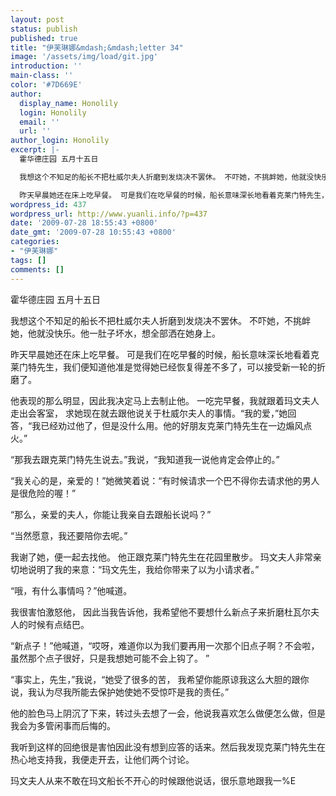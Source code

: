 ```yaml
---
layout: post
status: publish
published: true
title: "伊芙琳娜&mdash;&mdash;letter 34"
image: '/assets/img/load/git.jpg'
introduction: ''
main-class: ''
color: '#7D669E'
author:
  display_name: Honolily
  login: Honolily
  email: ''
  url: ''
author_login: Honolily
excerpt: |-
  霍华德庄园 五月十五日

  我想这个不知足的船长不把杜威尔夫人折磨到发烧决不罢休。 不吓她，不挑衅她，他就没快乐。他一肚子坏水，想全部洒在她身上。

  昨天早晨她还在床上吃早餐。 可是我们在吃早餐的时候，船长意味深长地看着克莱门特先生，我们便知道他准是觉得她已经恢复得差不多了，可以接受新一轮的折磨了。
wordpress_id: 437
wordpress_url: http://www.yuanli.info/?p=437
date: '2009-07-28 18:55:43 +0800'
date_gmt: '2009-07-28 10:55:43 +0800'
categories:
- "伊芙琳娜"
tags: []
comments: []
---
```

<p>霍华德庄园 五月十五日</p>
<p>我想这个不知足的船长不把杜威尔夫人折磨到发烧决不罢休。 不吓她，不挑衅她，他就没快乐。他一肚子坏水，想全部洒在她身上。</p>
<p>昨天早晨她还在床上吃早餐。 可是我们在吃早餐的时候，船长意味深长地看着克莱门特先生，我们便知道他准是觉得她已经恢复得差不多了，可以接受新一轮的折磨了。<a id="more"></a><a id="more-437"></a></p>
<p>他表现的那么明显，因此我决定马上去制止他。 一吃完早餐，我就跟着玛文夫人走出会客室， 求她现在就去跟他说关于杜威尔夫人的事情。&ldquo;我的爱，&rdquo;她回答，&ldquo;我已经劝过他了，但是没什么用。他的好朋友克莱门特先生在一边煽风点火。&rdquo;</p>
<p>&ldquo;那我去跟克莱门特先生说去。&rdquo;我说，&ldquo;我知道我一说他肯定会停止的。&rdquo;</p>
<p>&ldquo;我关心的是，亲爱的！&rdquo;她微笑着说：&ldquo;有时候请求一个巴不得你去请求他的男人是很危险的喔！&rdquo;</p>
<p>&ldquo;那么，亲爱的夫人，你能让我亲自去跟船长说吗？&rdquo;</p>
<p>&ldquo;当然愿意，我还要陪你去呢。&rdquo;</p>
<p>我谢了她，便一起去找他。 他正跟克莱门特先生在花园里散步。 玛文夫人非常亲切地说明了我的来意：&ldquo;玛文先生，我给你带来了以为小请求者。&rdquo;</p>
<p>&ldquo;哦，有什么事情吗？&rdquo;他喊道。</p>
<p>我很害怕激怒他， 因此当我告诉他，我希望他不要想什么新点子来折磨杜瓦尔夫人的时候有点结巴。</p>
<p>&ldquo;新点子！&rdquo;他喊道，&ldquo;哎呀，难道你以为我们要再用一次那个旧点子啊？不会啦，虽然那个点子很好，只是我想她可能不会上钩了。 &rdquo;</p>
<p>&ldquo;事实上，先生，&rdquo;我说，&ldquo;她受了很多的苦， 我希望你能原谅我这么大胆的跟你说，我认为尽我所能去保护她使她不受惊吓是我的责任。&rdquo;</p>
<p>他的脸色马上阴沉了下来，转过头去想了一会，他说我喜欢怎么做便怎么做，但是我会为多管闲事而后悔的。</p>
<p>我听到这样的回绝很是害怕因此没有想到应答的话来。然后我发现克莱门特先生在热心地支持我，我便走开去，让他们两个讨论。</p>
<p>玛文夫人从来不敢在玛文船长不开心的时候跟他说话，很乐意地跟我一%E</p>

